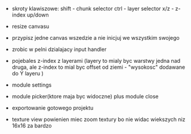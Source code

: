 - skroty klawiszowe:
  shift - chunk selector
  ctrl - layer selector
  x/z - z-index up/down

- resize canvasu

- przypisz jedne canvas wszedzie a nie inicjuj we wszystkim swojego

- zrobic w pelni dzialajacy input handler

- pojebales z-index z layerami (layery to mialy byc warstwy jedna nad druga, ale z-index to mial byc offset od ziemi - "wysokosc" dodawane do Y layeru
  )
- module settings

- module picker(ktore maja byc widoczne) plus module close

- exportowanie gotowego projektu

- texture view powienien miec zoom textury bo nie widac wiekszych niz 16x16 za bardzo
